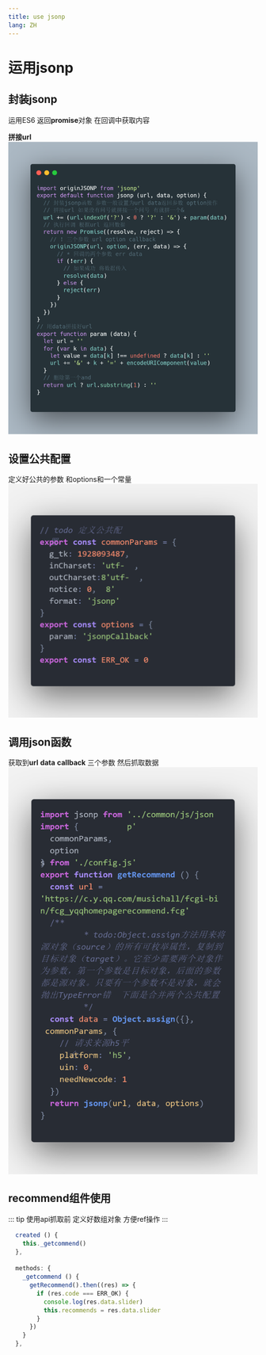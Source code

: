 ```yaml
---
title: use jsonp
lang: ZH
---
```

# 运用jsonp
## 封装jsonp
运用ES6 返回**promise**对象 在回调中获取内容
<br>

**拼接url**
![](./images/jsonp.png)
## 设置公共配置
定义好公共的参数 和options和一个常量
![](./images/code1.png)
## 调用json函数
获取到**url** **data** **callback** 三个参数 
然后抓取数据
![](./images/code2.png)
## recommend组件使用
::: tip
使用api抓取前 定义好数组对象 方便ref操作
:::
```js
  created () {
    this._getcommend()
  },

  methods: {
    _getcommend () {
      getRecommend().then((res) => {
        if (res.code === ERR_OK) {
          console.log(res.data.slider)
          this.recommends = res.data.slider
        }
      })
    }
  },
```
